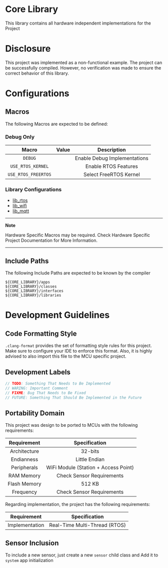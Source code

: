 # Core Library

This library contains all hardware independent implementations for the Project

# Disclosure

This project was implemented as a non-functional example.
The project can be successfully compiled. 
However, no verification was made to ensure the correct behavior of this library.

# Configurations

## Macros

The following Macros are expected to be defined:

### Debug Only
|        Macro        | Value |         Description          |
| :-----------------: | :---: | :--------------------------: |
|       `DEBUG`       |       | Enable Debug Implementations |
|  `USE_RTOS_KERNEL`  |       |     Enable RTOS Features     |
| `USE_RTOS_FREERTOS` |       |    Select FreeRTOS Kernel    |



### Library Configurations

- [lib_rtos](libraries/rtos/README.md)
- [lib_wifi](libraries/wifi/README.md)
- [lib_mqtt](libraries/mqtt/README.md)


---

**Note**

Hardware Specific Macros may be required. Check Hardware Specific Project Documentation for More Information.

---


## Include Paths

The following Include Paths are expected to be known by the compiler

```
${CORE_LIBRARY}/apps
${CORE_LIBRARY}/classes
${CORE_LIBRARY}/interfaces
${CORE_LIBRARY}/libraries
```

# Development Guidelines

## Code Formatting Style

`.clang-format` provides the set of formatting style rules for this project. Make sure to configure your IDE to enforce this format. Also, it is highly advised to also import this file to the MCU specific project.

## Development Labels

```c
// TODO: Something That Needs to Be Implemented
// WARING: Important Comment
// FIXME: Bug That Needs to Be Fixed
// FUTURE: Something That Should Be Implemented in the Future 

```

## Portability Domain

This project was design to be ported to MCUs with the following requirements:

| Requirement  |            Specification             |
| :----------: | :----------------------------------: |
| Architecture |               32-bits                |
|  Endianness  |            Little Endian             |
| Peripherals  | WiFi Module (Station + Access Point) |
|  RAM Memory  |      Check Sensor Requirements       |
| Flash Memory |                512 KB                |
|  Frequency   |      Check Sensor Requirements       |


Regarding implementation, the project has the following requirements:

|  Requirement   |         Specification         |
| :------------: | :---------------------------: |
| Implementation | Real-Time Multi-Thread (RTOS) |


## Sensor Inclusion

To include a new sensor, just create a new `sensor` child class and Add it to `system` app initialization

